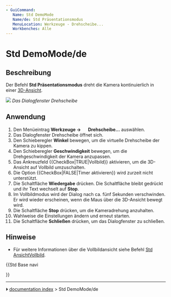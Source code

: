 ```yaml
---
- GuiCommand:
   Name: Std DemoMode
   Name/de: Std Präsentationsmodus
   MenuLocation: Werkzeuge - Drehscheibe...
   Workbenches: Alle
---
```


# Std DemoMode/de

## Beschreibung

Der Befehl **Std Präsentationsmodus** dreht die Kamera kontinuierlich in einer [3D-Ansicht](3D_view/de.md).

![](images/Std_DemoMode_dialog.png ) 
*Das Dialogfenster Drehscheibe*

## Anwendung

1.  Den Menüeintrag **Werkzeuge → <img src="images/Std_DemoMode.svg" width=16px> Drehscheibe...** auswählen.
2.  Das Dialogfenster Drehscheibe öffnet sich.
3.  Den Schieberegler **Winkel** bewegen, um die virtuelle Drehscheibe der Kamera zu kippen.
4.  Den Schieberegler **Geschwindigkeit** bewegen, um die Drehgeschwindigkeit der Kamera anzupassen.
5.  Das Ankreuzfeld {{CheckBox|TRUE|Vollbild}} aktivieren, um die 3D-Ansicht auf Vollbild umzuschalten.
6.  Die Option {{CheckBox|FALSE|Timer aktivieren}} wird zurzeit nicht unterstützt.
7.  Die Schaltfläche **Wiedergabe** drücken. Die Schaltfläche bleibt gedrückt und ihr Text wechselt auf **Stop**.
8.  Im Vollbildmodus wird der Dialog nach ca. fünf Sekunden verschwinden. Er wird wieder erscheinen, wenn die Maus über die 3D-Ansicht bewegt wird.
9.  Die Schaltfläche **Stop** drücken, um die Kameradrehung anzuhalten.
10. Wahlweise die Einstellungen ändern und erneut starten.
11. Die Schaltfläche **Schließen** drücken, um das Dialogfenster zu schließen.

## Hinweise

-   Für weitere Informationen über die Vollbildansicht siehe Befehl [Std AnsichtVollbild](Std_ViewFullscreen/de.md).





{{Std Base navi

}}



---
⏵ [documentation index](../README.md) > Std DemoMode/de
